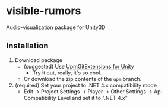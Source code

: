 # visible-rumors
Audio-visualization package for Unity3D

## Installation

1. Download package
    - (suggested) Use [UpmGitExtensions for Unity](https://github.com/mob-sakai/UpmGitExtension)
        - Try it out, really, it's so cool.
    - Or download the zip contents of the `upm` branch.
2. (required) Set your project to .NET 4.x compatibility mode
    - Edit -> Project Settings -> Player -> Other Settings -> Api Compatibility Level and set it to ".NET 4.x"
